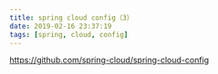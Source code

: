 ```yaml
---
title: spring cloud config（3）
date: 2019-02-16 23:37:19
tags: [spring, cloud, config]
---
```


<https://github.com/spring-cloud/spring-cloud-config>